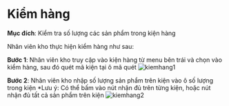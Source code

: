 # Kiểm hàng

**Mục đích**: Kiểm tra số lượng các sản phẩm trong kiện hàng

Nhân viên kho thực hiện kiểm hàng như sau:

**Bước 1**: Nhân viên kho truy cập vào kiện hàng từ menu bên trái và chọn vào kiểm hàng, sau đó quét mã kiện tại ô mã quét ![kiemhang1](https://user-images.githubusercontent.com/63217229/101149886-1d328380-3652-11eb-9e1a-4f9633785c4c.png)

**Bước 2**: Nhân viên kho nhập số lượng sản phẩm trên kiện vào ô số lượng trong kiện \*Lưu ý: Có thể bấm vào nút nhận đủ trên từng kiện, hoặc nút nhận đủ tất cả sản phẩm trên kiện ![kiemhang2](https://user-images.githubusercontent.com/63217229/101153459-10645e80-3657-11eb-9df2-aeed16ada052.png)

